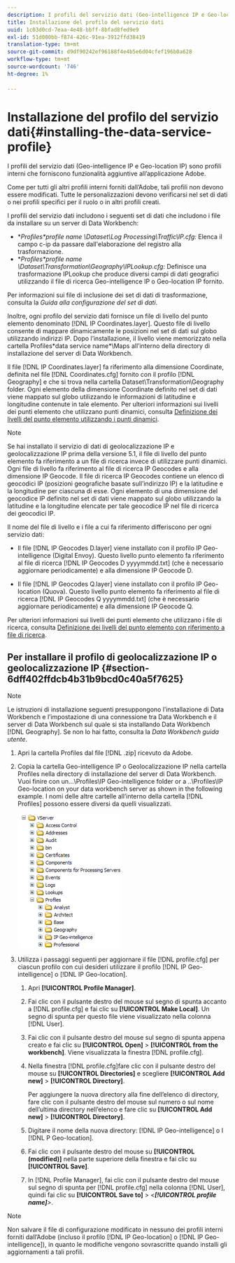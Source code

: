 ```yaml
---
description: I profili del servizio dati (Geo-intelligence IP e Geo-location IP) sono profili interni che forniscono funzionalità aggiuntive all’applicazione Adobe.
title: Installazione del profilo del servizio dati
uuid: 1c03d0cd-7eaa-4e48-bbff-8bfad8fed9e9
exl-id: 51d080bb-f874-426c-91ea-3912ffd38419
translation-type: tm+mt
source-git-commit: d9df90242ef96188f4e4b5e6d04cfef196b0a628
workflow-type: tm+mt
source-wordcount: '746'
ht-degree: 1%

---
```


# Installazione del profilo del servizio dati{#installing-the-data-service-profile}

I profili del servizio dati (Geo-intelligence IP e Geo-location IP) sono profili interni che forniscono funzionalità aggiuntive all’applicazione Adobe.

Come per tutti gli altri profili interni forniti dall’Adobe, tali profili non devono essere modificati. Tutte le personalizzazioni devono verificarsi nel set di dati o nei profili specifici per il ruolo o in altri profili creati.

I profili del servizio dati includono i seguenti set di dati che includono i file da installare su un server di Data Workbench:

* **Profiles\*profile name *\Dataset\Log Processing\Traffic\IP.cfg:** Elenca il campo c-ip da passare dall&#39;elaborazione del registro alla trasformazione.
* **Profiles\*profile name *\Dataset\Transformation\Geography\IPLookup.cfg:** Definisce una trasformazione IPLookup che produce diversi campi di dati geografici utilizzando il file di ricerca Geo-intelligence IP o Geo-location IP fornito.

Per informazioni sui file di inclusione dei set di dati di trasformazione, consulta la *Guida alla configurazione del set di dati*.

Inoltre, ogni profilo del servizio dati fornisce un file di livello del punto elemento denominato [!DNL IP Coordinates.layer]. Questo file di livello consente di mappare dinamicamente le posizioni nel set di dati sul globo utilizzando indirizzi IP. Dopo l’installazione, il livello viene memorizzato nella cartella Profiles\*data service name*\Maps all’interno della directory di installazione del server di Data Workbench.

Il file [!DNL IP Coordinates.layer] fa riferimento alla dimensione Coordinate, definita nel file [!DNL Coordinates.cfg] fornito con il profilo [!DNL Geography] e che si trova nella cartella Dataset\Transformation\Geography folder. Ogni elemento della dimensione Coordinate definito nel set di dati viene mappato sul globo utilizzando le informazioni di latitudine e longitudine contenute in tale elemento. Per ulteriori informazioni sui livelli dei punti elemento che utilizzano punti dinamici, consulta [Definizione dei livelli del punto elemento utilizzando i punti dinamici](../../../../home/c-geo-oview/c-wk-img-lyrs/c-elmt-pt-lyrs/c-elmt-pt-lyrs-ref-lkp-files/c-elmt-pt-lyr-file-frmt/c-dyn-pts.md#concept-77ae65bedc3f465489bc135ae7e3c2f3).

>[!NOTE]
>
>Se hai installato il servizio di dati di geolocalizzazione IP e geolocalizzazione IP prima della versione 5.1, il file di livello del punto elemento fa riferimento a un file di ricerca invece di utilizzare punti dinamici. Ogni file di livello fa riferimento al file di ricerca IP Geocodes e alla dimensione IP Geocode. Il file di ricerca IP Geocodes contiene un elenco di geocodici IP (posizioni geografiche basate sull’indirizzo IP) e la latitudine e la longitudine per ciascuna di esse. Ogni elemento di una dimensione del geocodice IP definito nel set di dati viene mappato sul globo utilizzando la latitudine e la longitudine elencate per tale geocodice IP nel file di ricerca dei geocodici IP.

Il nome del file di livello e i file a cui fa riferimento differiscono per ogni servizio dati:

* Il file [!DNL IP Geocodes D.layer] viene installato con il profilo IP Geo-intelligence (Digital Envoy). Questo livello punto elemento fa riferimento al file di ricerca [!DNL IP Geocodes D yyyymmdd.txt] (che è necessario aggiornare periodicamente) e alla dimensione IP Geocode D.

* Il file [!DNL IP Geocodes Q.layer] viene installato con il profilo IP Geo-location (Quova). Questo livello punto elemento fa riferimento al file di ricerca [!DNL IP Geocodes Q yyyymmdd.txt] (che è necessario aggiornare periodicamente) e alla dimensione IP Geocode Q.

Per ulteriori informazioni sui livelli dei punti elemento che utilizzano i file di ricerca, consulta [Definizione dei livelli del punto elemento con riferimento a file di ricerca](../../../../home/c-geo-oview/c-wk-img-lyrs/c-elmt-pt-lyrs/c-elmt-pt-lyrs-ref-lkp-files/c-elmt-pt-lyrs-ref-lkp-files.md#concept-c40bd0890a984112bce831b596827f0f).

## Per installare il profilo di geolocalizzazione IP o geolocalizzazione IP {#section-6dff402ffdcb4b31b9bcd0c40a5f7625}

>[!NOTE]
>
>Le istruzioni di installazione seguenti presuppongono l’installazione di Data Workbench e l’impostazione di una connessione tra Data Workbench e il server di Data Workbench sul quale si sta installando Data Workbench [!DNL Geography]. Se non lo hai fatto, consulta la *Data Workbench guida utente*.

1. Apri la cartella Profiles dal file [!DNL .zip] ricevuto da Adobe.
1. Copia la cartella Geo-intelligence IP o Geolocalizzazione IP nella cartella Profiles nella directory di installazione del server di Data Workbench. Vuoi finire con un...\Profiles\IP Geo-intelligence folder or a ..\Profiles\IP Geo-location on your data workbench server as shown in the following example. I nomi delle altre cartelle all’interno della cartella [!DNL Profiles] possono essere diversi da quelli visualizzati.

   ![](assets/Geo_installProfiles_dirIP.png)

1. Utilizza i passaggi seguenti per aggiornare il file [!DNL profile.cfg] per ciascun profilo con cui desideri utilizzare il profilo [!DNL IP Geo-intelligence] o [!DNL IP Geo-location].

   1. Apri **[!UICONTROL Profile Manager]**.
   1. Fai clic con il pulsante destro del mouse sul segno di spunta accanto a [!DNL profile.cfg] e fai clic su **[!UICONTROL Make Local]**. Un segno di spunta per questo file viene visualizzato nella colonna [!DNL User].

   1. Fai clic con il pulsante destro del mouse sul segno di spunta appena creato e fai clic su **[!UICONTROL Open]** > **[!UICONTROL from the workbench]**. Viene visualizzata la finestra [!DNL profile.cfg].

   1. Nella finestra [!DNL profile.cfg]fare clic con il pulsante destro del mouse su **[!UICONTROL Directories]** e scegliere **[!UICONTROL Add new]** > **[!UICONTROL Directory]**.

      Per aggiungere la nuova directory alla fine dell’elenco di directory, fare clic con il pulsante destro del mouse sul numero o sul nome dell’ultima directory nell’elenco e fare clic su **[!UICONTROL Add new]** > **[!UICONTROL Directory]**.

   1. Digitare il nome della nuova directory: [!DNL IP Geo-intelligence] o I [!DNL P Geo-location].

   1. Fai clic con il pulsante destro del mouse su **[!UICONTROL (modified)]** nella parte superiore della finestra e fai clic su **[!UICONTROL Save]**.

   1. In [!DNL Profile Manager], fai clic con il pulsante destro del mouse sul segno di spunta per [!DNL profile.cfg] nella colonna [!DNL User], quindi fai clic su **[!UICONTROL Save to]** > *&lt;**[!UICONTROL profile name]**>*.

>[!NOTE]
>
>Non salvare il file di configurazione modificato in nessuno dei profili interni forniti dall’Adobe (incluso il profilo [!DNL IP Geo-location] o [!DNL IP Geo-intelligence]), in quanto le modifiche vengono sovrascritte quando installi gli aggiornamenti a tali profili.
